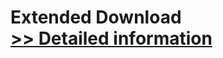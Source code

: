 # Extended Download<br />[>> Detailed information](https://secure.shareit.com/shareit/product.html?productid=300788062&affiliateid=200057808)